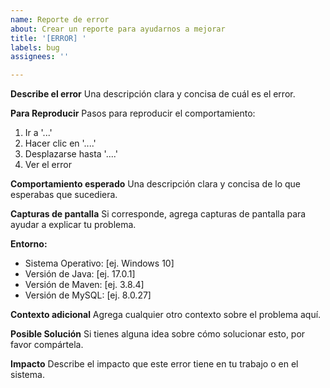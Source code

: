 ```yaml
---
name: Reporte de error
about: Crear un reporte para ayudarnos a mejorar
title: '[ERROR] '
labels: bug
assignees: ''

---
```


**Describe el error**
Una descripción clara y concisa de cuál es el error.

**Para Reproducir**
Pasos para reproducir el comportamiento:
1. Ir a '...'
2. Hacer clic en '....'
3. Desplazarse hasta '....'
4. Ver el error

**Comportamiento esperado**
Una descripción clara y concisa de lo que esperabas que sucediera.

**Capturas de pantalla**
Si corresponde, agrega capturas de pantalla para ayudar a explicar tu problema.

**Entorno:**
 - Sistema Operativo: [ej. Windows 10]
 - Versión de Java: [ej. 17.0.1]
 - Versión de Maven: [ej. 3.8.4]
 - Versión de MySQL: [ej. 8.0.27]

**Contexto adicional**
Agrega cualquier otro contexto sobre el problema aquí.

**Posible Solución**
Si tienes alguna idea sobre cómo solucionar esto, por favor compártela.

**Impacto**
Describe el impacto que este error tiene en tu trabajo o en el sistema. 